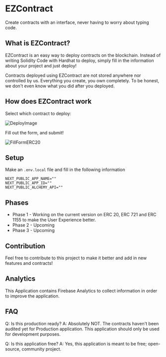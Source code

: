 # EZContract

Create contracts with an interface, never having to worry about typing code.

## What is EZContract?

EZContract is an easy way to deploy contracts on the blockchain. Instead of writing Solidity Code with Hardhat to deploy, simply fill in the information about your project and just deploy!

Contracts deployed using EZContract are not stored anywhere nor controlled by us. Everything you create, you own completely. To be honest, we don't even know what you did after you deployed.

## How does EZContract work

Select which contract to deploy:

![DeployImage](https://i.imgur.com/fjzLKck.jpg)

Fill out the form, and submit!

![FillFormERC20](https://i.imgur.com/d6gYPKq.jpg)

## Setup

Make an `.env.local` file and fill in the following information

```env
NEXT_PUBLIC_APP_NAME=""
NEXT_PUBLIC_APP_ID=""
NEXT_PUBLIC_ALCHEMY_API=""
```

## Phases

- Phase 1 - Working on the current version on ERC 20, ERC 721 and ERC 1155 to make the User Experience better.
- Phase 2 - Upcoming
- Phase 3 - Upcoming

## Contribution

Feel free to contribute to this project to make it better and add in new features and contracts!

## Analytics

This Application contains Firebase Analytics to collect information in order to improve the application.

## FAQ

Q: Is this production ready?
A: Absolutely NOT. The contracts haven't been audited yet for Production application. This application should only be used for development purposes.

Q: Is this application free?
A: Yes, this application is meant to be free; open-source, community project.
